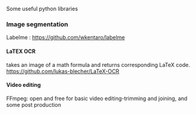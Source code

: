Some useful python libraries

### Image segmentation
Labelme : https://github.com/wkentaro/labelme


#### LaTEX OCR
takes an image of a math formula and returns corresponding LaTeX code.
https://github.com/lukas-blecher/LaTeX-OCR

#### Video editing
FFmpeg: open and free for basic video editing-trimming and joining, and some post production
